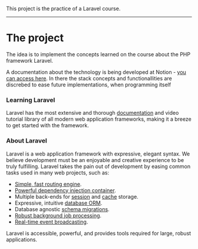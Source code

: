 This project is the practice of a Laravel course.

---------
# The project
The idea is to implement the concepts learned on the course about the PHP framework Laravel.

A documentation about the technology is being developed at Notion - [you can access here](https://squaroqlab.notion.site/Curso-Laravel-Udemy-437e903127454a92b729da4976e10302). In there the stack concepts and functionallities are discrebed to ease future implementations, when programming itself

### Learning Laravel

Laravel has the most extensive and thorough [documentation](https://laravel.com/docs) and video tutorial library of all modern web application frameworks, making it a breeze to get started with the framework.

### About Laravel

Laravel is a web application framework with expressive, elegant syntax. We believe development must be an enjoyable and creative experience to be truly fulfilling. Laravel takes the pain out of development by easing common tasks used in many web projects, such as:

- [Simple, fast routing engine](https://laravel.com/docs/routing).
- [Powerful dependency injection container](https://laravel.com/docs/container).
- Multiple back-ends for [session](https://laravel.com/docs/session) and [cache](https://laravel.com/docs/cache) storage.
- Expressive, intuitive [database ORM](https://laravel.com/docs/eloquent).
- Database agnostic [schema migrations](https://laravel.com/docs/migrations).
- [Robust background job processing](https://laravel.com/docs/queues).
- [Real-time event broadcasting](https://laravel.com/docs/broadcasting).

Laravel is accessible, powerful, and provides tools required for large, robust applications.
